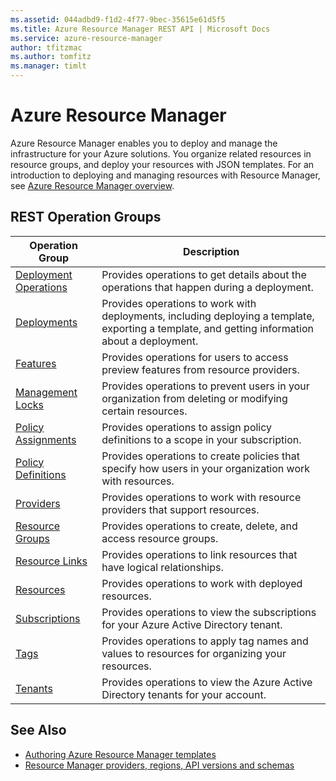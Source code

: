 ```yaml
---
ms.assetid: 044adbd9-f1d2-4f77-9bec-35615e61d5f5
ms.title: Azure Resource Manager REST API | Microsoft Docs
ms.service: azure-resource-manager
author: tfitzmac
ms.author: tomfitz
ms.manager: timlt
---
```


# Azure Resource Manager

Azure Resource Manager enables you to deploy and manage the infrastructure for your Azure solutions. You organize related resources in resource groups, and deploy your resources with JSON templates. For an introduction to deploying and managing resources with Resource Manager, see [Azure Resource Manager overview](https://docs.microsoft.com/azure/azure-resource-manager/resource-group-overview).

## REST Operation Groups

| Operation Group                                 | Description |
|-------------------------------------------------|-------------|
| [Deployment Operations](~/api-ref/resources/deploymentoperations.json) | Provides operations to get details about the operations that happen during a deployment. |
| [Deployments](~/api-ref/resources/deployments.json)                    | Provides operations to work with deployments, including deploying a template, exporting a template, and getting information about a deployment. |
| [Features](~/api-ref/resources/features.json)                          | Provides operations for users to access preview features from resource providers. |
| [Management Locks](~/api-ref/resources/managementlocks.json)           | Provides operations to prevent users in your organization from deleting or modifying certain resources. |
| [Policy Assignments](~/api-ref/resources/policyassignments.json)       | Provides operations to assign policy definitions to a scope in your subscription. |
| [Policy Definitions](~/api-ref/resources/policydefinitions.json)       | Provides operations to create policies that specify how users in your organization work with resources. |
| [Providers](~/api-ref/resources/providers.json)                        | Provides operations to work with resource providers that support resources. |
| [Resource Groups](~/api-ref/resources/resourcegroups.json)             | Provides operations to create, delete, and access resource groups. |
| [Resource Links](~/api-ref/resources/resourcelinks.json)               | Provides operations to link resources that have logical relationships. |
| [Resources](~/api-ref/resources/resources.json)                        | Provides operations to work with deployed resources. |
| [Subscriptions](~/api-ref/resources/subscriptions.json)                | Provides operations to view the subscriptions for your Azure Active Directory tenant. |
| [Tags](~/api-ref/resources/tags.json)                                  | Provides operations to apply tag names and values to resources for organizing your resources. |
| [Tenants](~/api-ref/resources/tenants.json)                            | Provides operations to view the Azure Active Directory tenants for your account. |


## See Also

- [Authoring Azure Resource Manager templates](https://docs.microsoft.com/azure/resource-group-authoring-templates?toc=%2fazure%2fazure-resource-manager%2ftoc.json)
- [Resource Manager providers, regions, API versions and schemas](https://docs.microsoft.com/azure/resource-manager-supported-services?toc=%2fazure%2fazure-resource-manager%2ftoc.json)
